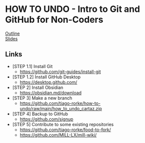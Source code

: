 # HOW TO UNDO - Intro to Git and GitHub for Non-Coders

[Outline](how-to-undo.md)  
[Slides](slides.pdf)  

## Links

- [STEP 1.1] Install Git
	- https://github.com/git-guides/install-git
- [STEP 1.2] Install GitHub Desktop
	- https://desktop.github.com/
- [STEP 2] Install Obsidian
	- https://obsidian.md/download
- [STEP 3] Make a new branch
 	- https://github.com/tiago-rorke/how-to-undo/raw/main/how_to_undo_cartaz.zip
- [STEP 4] Backup to GitHub
	- https://github.com/signup
- [STEP 5] Contribute to some existing repositories
	- https://github.com/tiago-rorke/food-to-fork/
 	- https://github.com/MILL-LX/mill-wiki/

